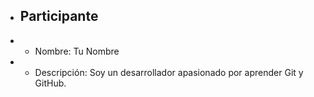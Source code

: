 + ## Participante
+ - Nombre: Tu Nombre
+ - Descripción: Soy un desarrollador apasionado por aprender Git y GitHub.
